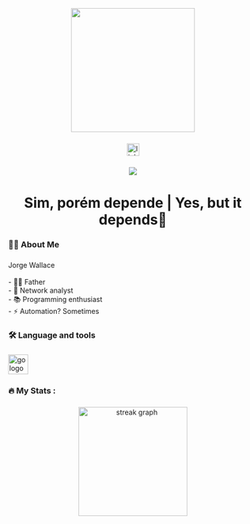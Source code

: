 <div align="center">
  <img height="250" src="https://avatars.githubusercontent.com/u/81370147?s=400&u=f33d09939ba694eff1f69855cbdaf1992e776080&v=4"  />
</div>

###

<div align="center">
  <a href="https://www.linkedin.com/in/jorgewallace/" target="_blank">
    <img src="https://img.shields.io/static/v1?message=LinkedIn&logo=linkedin&label=&color=0077B5&logoColor=white&labelColor=&style=for-the-badge" height="25" alt="linkedin logo"  />
  </a>
</div>

###

<div align="center">
  <img src="https://visitor-badge.laobi.icu/badge?page_id=jorgewallace.jorgewallace&"  />
</div>

###

<h1 align="center">Sim, porém depende | Yes, but it depends👋</h1>

###

<h3 align="left">👩‍💻  About Me</h3>

###

<p align="left">Jorge Wallace<br><br>- 👨‍👦  Father<br>- 🔭 Network analyst<br>- 📚 Programming enthusiast<br>- ⚡ Automation? Sometimes</p>

###

<h3 align="left">🛠 Language and tools</h3>

###

<div align="left">
  <img src="https://cdn.jsdelivr.net/gh/devicons/devicon/icons/python/python-original.svg" height="40" alt="go logo"  />
</div>

###

<h3 align="left">🔥   My Stats :</h3>

###

<div align="center">
  <img src="https://streak-stats.demolab.com?user=jorgewallace&locale=en&mode=daily&theme=dark&hide_border=false&border_radius=5&order=3" height="220" alt="streak graph"  />
</div>

###
